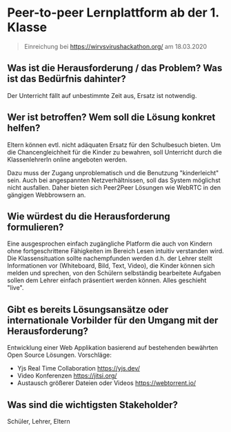 # Peer-to-peer Lernplattform ab der 1. Klasse

> Einreichung bei <https://wirvsvirushackathon.org/> am 18.03.2020

## Was ist die Herausforderung / das Problem? Was ist das Bedürfnis dahinter?

Der Unterricht fällt auf unbestimmte Zeit aus, Ersatz ist notwendig.

## Wer ist betroffen? Wem soll die Lösung konkret helfen?

Eltern können evtl. nicht adäquaten Ersatz für den Schulbesuch bieten. Um die Chancengleichheit für die Kinder zu bewahren, soll Unterricht durch die KlassenlehrerIn online angeboten werden. 

Dazu muss der Zugang unproblematisch und die Benutzung "kinderleicht" sein.  Auch bei angespannten Netzverhältnissen, soll das System möglichst nicht ausfallen. Daher bieten sich Peer2Peer Lösungen wie WebRTC in den gängigen Webbrowsern an.
 
## Wie würdest du die Herausforderung formulieren?

Eine ausgesprochen einfach zugängliche Platform die auch von Kindern ohne fortgeschrittene Fähigkeiten im Bereich Lesen intuitiv verstanden wird. Die Klassensituation sollte nachempfunden werden d.h. der Lehrer stellt Informationen vor (Whiteboard, Bild, Text, Video), die Kinder können sich melden und sprechen, von den Schülern selbständig bearbeitete Aufgaben sollen dem Lehrer einfach präsentiert werden können. Alles geschieht "live".

## Gibt es bereits Lösungsansätze oder internationale Vorbilder für den Umgang mit der Herausforderung?

Entwicklung einer Web Applikation basierend auf bestehenden bewährten Open Source Lösungen.  Vorschläge:

- Yjs Real Time Collaboration <https://yjs.dev/>
- Video Konferenzen <https://jitsi.org/>
- Austausch größerer Dateien oder Videos <https://webtorrent.io/>

## Was sind die wichtigsten Stakeholder?

Schüler, Lehrer, Eltern
